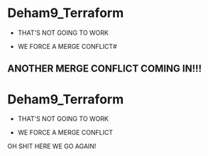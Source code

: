# Deham9_Terraform

 - THAT'S NOT GOING TO WORK

 - WE FORCE A MERGE CONFLICT#
 

 ## ANOTHER MERGE CONFLICT COMING IN!!!

# Deham9_Terraform

 - THAT'S NOT GOING TO WORK

 - WE FORCE A MERGE CONFLICT


OH SHIT HERE WE GO AGAIN!



